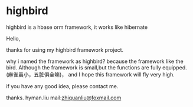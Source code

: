 # highbird
highbird is a hbase orm framework, it works like hibernate


Hello,

thanks for using my highbird framework project.

why i named the framework as highbird?
because the framework like the bird.
Although the framework is small,but the functions are fully equipped.(麻雀虽小，五脏俱全嘛)，
and I hope this framework will fly very high.


if you have any good idea, please contact me.

thanks. 
hyman.liu
mail:zhiquanliu@foxmail.com
